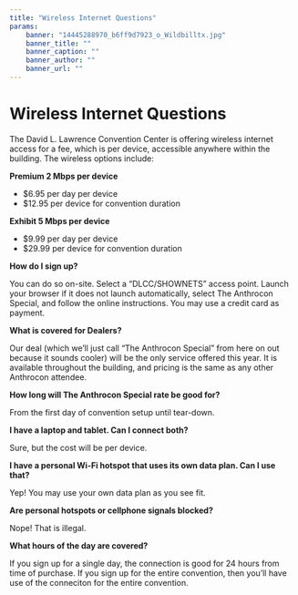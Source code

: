 ```yaml
---
title: "Wireless Internet Questions"
params:
    banner: "14445288970_b6ff9d7923_o_Wildbilltx.jpg"
    banner_title: ""
    banner_caption: ""
    banner_author: ""
    banner_url: ""
---
```


# Wireless Internet Questions

The David L. Lawrence Convention Center is offering wireless internet access for a fee, which is per device, accessible anywhere within the building. The wireless options include:

**Premium 2 Mbps per device**

- $6.95 per day per device
- $12.95 per device for convention duration

**Exhibit 5 Mbps per device**

- $9.99 per day per device
- $29.99 per device for convention duration

**How do I sign up?**

You can do so on-site. Select a “DLCC/SHOWNETS” access point. Launch your browser if it does not launch automatically, select The Anthrocon Special, and follow the online instructions. You may use a credit card as payment.

**What is covered for Dealers?**

Our deal (which we’ll just call “The Anthrocon Special” from here on out because it sounds cooler) will be the only service offered this year. It is available throughout the building, and pricing is the same as any other Anthrocon attendee.

**How long will The Anthrocon Special rate be good for?**

From the first day of convention setup until tear-down.

**I have a laptop and tablet. Can I connect both?**

Sure, but the cost will be per device.

**I have a personal Wi-Fi hotspot that uses its own data plan. Can I use that?**

Yep! You may use your own data plan as you see fit.

**Are personal hotspots or cellphone signals blocked?**

Nope! That is illegal.

**What hours of the day are covered?**

If you sign up for a single day, the connection is good for 24 hours from time of purchase. If you sign up for the entire convention, then you’ll have use of the conneciton for the entire convention.
